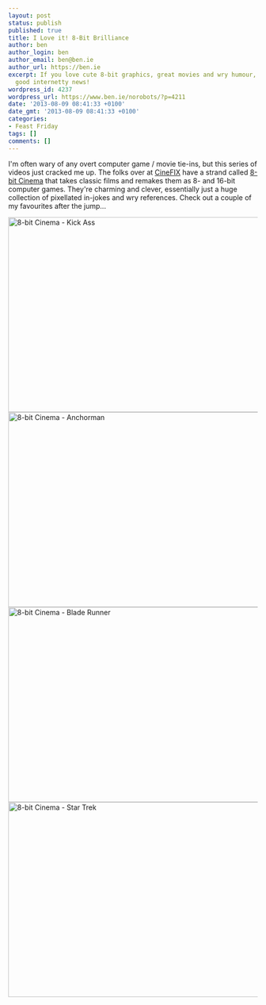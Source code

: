 ```yaml
---
layout: post
status: publish
published: true
title: I Love it! 8-Bit Brilliance
author: ben
author_login: ben
author_email: ben@ben.ie
author_url: https://ben.ie
excerpt: If you love cute 8-bit graphics, great movies and wry humour, I've got some
  good internetty news!
wordpress_id: 4237
wordpress_url: https://www.ben.ie/norobots/?p=4211
date: '2013-08-09 08:41:33 +0100'
date_gmt: '2013-08-09 08:41:33 +0100'
categories:
- Feast Friday
tags: []
comments: []
---
```

<p>I'm often wary of any overt computer game / movie tie-ins, but this series of videos just cracked me up. The folks over at <a href="https://www.youtube.com/user/CineFix" target="_blank">CineFIX</a> have a strand called <a href="https://www.youtube.com/playlist?feature=edit_ok&amp;list=PLW3yvYr_TXRbgxS6m0nPLEPiTgI-cJGp2" target="_blank">8-bit Cinema</a> that takes classic films and remakes them as 8- and 16-bit computer games. They're charming and clever, essentially just a huge collection of pixellated in-jokes and wry references. Check out a couple of my favourites after the jump...</p>
<p><!--more--></p>
<p><img class="alignnone size-large wp-image-4360" alt="8-bit Cinema - Kick Ass" src="assets/uploads/norobots/uploads/2013/08/8-bit-Cinema-004-1024x576.jpg" width="700" height="393" /> <img class="alignnone size-large wp-image-4364" alt="8-bit Cinema - Anchorman" src="assets/uploads/norobots/uploads/2013/08/8-bit-Cinema-008-1024x576.jpg" width="700" height="393" /> <img class="alignnone size-large wp-image-4357" alt="8-bit Cinema - Blade Runner" src="assets/uploads/norobots/uploads/2013/08/8-bit-Cinema-001-1024x576.jpg" width="700" height="393" /> <img class="alignnone size-large wp-image-4358" alt="8-bit Cinema - Star Trek" src="assets/uploads/norobots/uploads/2013/08/8-bit-Cinema-002-1024x576.jpg" width="700" height="393" /></p>
